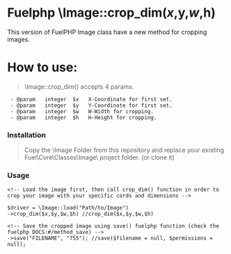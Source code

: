 # Fuelphp \Image::crop_dim($x,$y,$w,$h)
This version of FuelPHP Image class have a new method for cropping images.

# How to use:

> \Image::crop_dim() accepts 4 params.

	 - @param   integer  $x   X-Coordinate for first set.
	 - @param   integer  $y   Y-Coordinate for first set.
	 - @param   integer  $w   W-Width for cropping.
	 - @param   integer  $h   H-Height for cropping.

### Installation

  > Copy the \Image Folder from this repository and replace your existing Fuel\Core\Classes\Image\ project folder. (or clone it)

### Usage
	<!-- Load the image first, then call crop_dim() function in order to crop your image with your specific cords and dimensions -->
	
	$driver = \Image::load("Path/to/Image")
	->crop_dim($x,$y,$w,$h) //crop_dim($x,$y,$w,$h)
	
	<!-- Save the cropped image using save() fuelphp function (check the fuelphp DOCS:#/method_save) -->
	->save("FILENAME", "755"); //save($filename = null, $permissions = null);
	

	 
